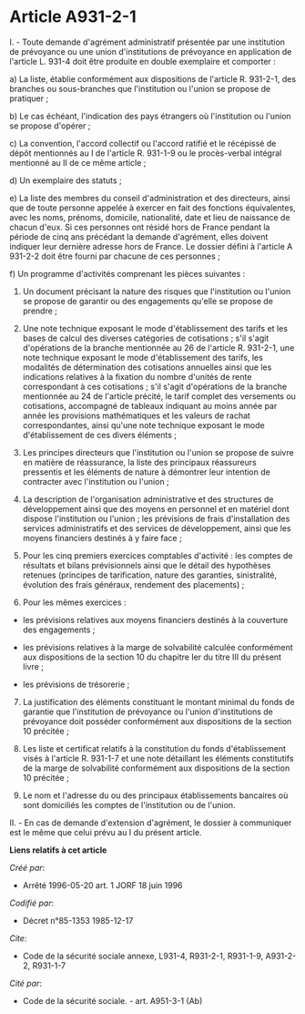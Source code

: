 # Article A931-2-1

I. - Toute demande d'agrément administratif présentée par une institution de prévoyance ou une union d'institutions de
prévoyance en application de l'article L. 931-4 doit être produite en double exemplaire et comporter :

a) La liste, établie conformément aux dispositions de l'article R. 931-2-1, des branches ou sous-branches que l'institution
ou l'union se propose de pratiquer ;

b) Le cas échéant, l'indication des pays étrangers où l'institution ou l'union se propose d'opérer ;

c) La convention, l'accord collectif ou l'accord ratifié et le récépissé de dépôt mentionnés au I de l'article R. 931-1-9 ou
le procès-verbal intégral mentionné au II de ce même article ;

d) Un exemplaire des statuts ;

e) La liste des membres du conseil d'administration et des directeurs, ainsi que de toute personne appelée à exercer en fait
des fonctions équivalentes, avec les noms, prénoms, domicile, nationalité, date et lieu de naissance de chacun d'eux. Si ces
personnes ont résidé hors de France pendant la période de cinq ans précédant la demande d'agrément, elles doivent indiquer
leur dernière adresse hors de France. Le dossier défini à l'article A 931-2-2 doit être fourni par chacune de ces personnes ;

f) Un programme d'activités comprenant les pièces suivantes :

1. Un document précisant la nature des risques que l'institution ou l'union se propose de garantir ou des engagements qu'elle
se propose de prendre ;

2. Une note technique exposant le mode d'établissement des tarifs et les bases de calcul des diverses catégories de
cotisations ; s'il s'agit d'opérations de la branche mentionnée au 26 de l'article R. 931-2-1, une note technique exposant le
mode d'établissement des tarifs, les modalités de détermination des cotisations annuelles ainsi que les indications relatives
à la fixation du nombre d'unités de rente correspondant à ces cotisations ; s'il s'agit d'opérations de la branche mentionnée
au 24 de l'article précité, le tarif complet des versements ou cotisations, accompagné de tableaux indiquant au moins année
par année les provisions mathématiques et les valeurs de rachat correspondantes, ainsi qu'une note technique exposant le mode
d'établissement de ces divers éléments ;

3. Les principes directeurs que l'institution ou l'union se propose de suivre en matière de réassurance, la liste des
principaux réassureurs pressentis et les éléments de nature à démontrer leur intention de contracter avec l'institution ou
l'union ;

4. La description de l'organisation administrative et des structures de développement ainsi que des moyens en personnel et en
matériel dont dispose l'institution ou l'union ; les prévisions de frais d'installation des services administratifs et des
services de développement, ainsi que les moyens financiers destinés à y faire face ;

5. Pour les cinq premiers exercices comptables d'activité : les comptes de résultats et bilans prévisionnels ainsi que le
détail des hypothèses retenues (principes de tarification, nature des garanties, sinistralité, évolution des frais généraux,
rendement des placements) ;

6. Pour les mêmes exercices :

- les prévisions relatives aux moyens financiers destinés à la couverture des engagements ;

- les prévisions relatives à la marge de solvabilité calculée conformément aux dispositions de la section 10 du chapitre Ier
du titre III du présent livre ;

- les prévisions de trésorerie ;

7. La justification des éléments constituant le montant minimal du fonds de garantie que l'institution de prévoyance ou
l'union d'institutions de prévoyance doit posséder conformément aux dispositions de la section 10 précitée ;

8. Les liste et certificat relatifs à la constitution du fonds d'établissement visés à l'article R. 931-1-7 et une note
détaillant les éléments constitutifs de la marge de solvabilité conformément aux dispositions de la section 10 précitée ;

9. Le nom et l'adresse du ou des principaux établissements bancaires où sont domiciliés les comptes de l'institution ou de
l'union.

II. - En cas de demande d'extension d'agrément, le dossier à communiquer est le même que celui prévu au I du présent article.

**Liens relatifs à cet article**

_Créé par_:

  - Arrêté 1996-05-20 art. 1 JORF 18 juin 1996

_Codifié par_:

  - Décret n°85-1353 1985-12-17

_Cite_:

  - Code de la sécurité sociale annexe, L931-4, R931-2-1, R931-1-9, A931-2-2, R931-1-7

_Cité par_:

  - Code de la sécurité sociale. - art. A951-3-1 (Ab)
